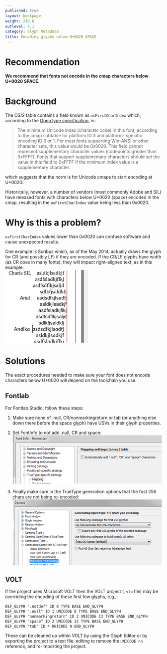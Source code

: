 ```yaml
---
published: true
layout: bookpage
weight: 210.6
outlevel: 4.1
category: Glyph Metadata
title: Encoding glyphs below U+0020 SPACE
---
```

# Recommendation

**We recommend that fonts not encode in the cmap characters below U+0020 SPACE.**

# Background

The OS/2 table contains a field known as `usFirstCharIndex` which, according to the [OpenType specification][OTSpec], is:

>The minimum Unicode index (character code) in this font, according to the cmap subtable for platform ID 3 and platform- specific encoding ID 0 or 1. For most fonts supporting Win-ANSI or other character sets, this value would be 0x0020. This field cannot represent supplementary character values (codepoints greater than 0xFFFF). Fonts that support supplementary characters should set the value in this field to 0xFFFF if the minimum index value is a supplementary character.

which suggests that the norm is for Unicode cmaps to start encoding at U+0020.

Historically, however, a number of vendors (most commonly Adobe and SIL) have released fonts with characters below U+0020 (space) encoded in the cmap, resulting in the `usFirstCharIndex` value being less than 0x0020.

# Why is this a problem?

`usFirstCharIndex` values lower than 0x0020 can confuse software and cause unexpected results.

One example is Scribus which, as of the May 2014, actually draws the glyph for CR (and possibly LF) if they are encoded. If the CR/LF glyphs have width (as CR does in many fonts), they will impact right-aligned text, as in this example:  
![Right-aligned-Scribus](images/EncodedCRinScribus.png "Encoded CR and LF cause right-alignment issues")


# Solutions

The exact procedures needed to make sure your font does not encode characters below U+0020 will depend on the toolchain you use.

## Fontlab

For Fontlab Studio, follow these steps:

1. Make sure none of .null, CR/nonmarkingreturn or tab (or anything else down there before the space glyph) have USVs in their glyph properties.

1. Set FontInfo to not add .null, CR and space:
![FLFontInfo](images/EncodingBelow0020_FLFontInfo.png "Fontlab FontInfo dialog")

1. Finally make sure in the TrueType generation options that the first 256 chars are not being re-encoded:
![FLTTGen](images/EncodingBelow0020_FLTTGen.png "Fontlab TT Generation")


## VOLT

If the project uses Microsoft VOLT then the VOLT project (`.vtp` file) may be overriding the encoding of these first few glyphs, e.g.,:

```
DEF_GLYPH ".notdef" ID 0 TYPE BASE END_GLYPH
DEF_GLYPH ".null" ID 1 UNICODE 0 TYPE BASE END_GLYPH
DEF_GLYPH "nonmarkingreturn" ID 2 UNICODE 13 TYPE BASE END_GLYPH
DEF_GLYPH "space" ID 3 UNICODE 32 TYPE BASE END_GLYPH
DEF_GLYPH "tab" ID 4 UNICODE 9 END_GLYPH
```

These can be cleaned up within VOLT by using the Glyph Editor or by exporting the project to a text file, editing to remove the `UNICODE nn` reference, and re-importing the project.

[OTSpec]: https://www.microsoft.com/typography/otspec/os2.htm#fci
